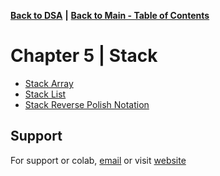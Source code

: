 
[**Back to DSA**](https://github.com/xanderbilla/Data-Structure-and-Algorithm#readme) **|** [**Back to Main - Table of Contents**](https://github.com/xanderbilla/Data-Structure-and-Algorithm#readme)


# Chapter 5 | Stack

* [Stack Array](https://github.com/xanderbilla/Data-Structure-and-Algorithm/blob/main/CSE%20205%20-%20DSA/Chapter%205%20-%20Stack/5_1-Stack_Array.cpp)
* [Stack List](https://github.com/xanderbilla/Data-Structure-and-Algorithm/blob/main/CSE%20205%20-%20DSA/Chapter%205%20-%20Stack/5_2-Stack_List.cpp)
* [Stack Reverse Polish Notation](https://github.com/xanderbilla/Data-Structure-and-Algorithm/blob/main/CSE%20205%20-%20DSA/Chapter%205%20-%20Stack/5_3-Stack_Reverse_Polish_Notation.cpp)


## Support

For support or colab, [email](mailto:dev.xanderbilla@gmail.com) or visit [website](https://xanderbilla.com)